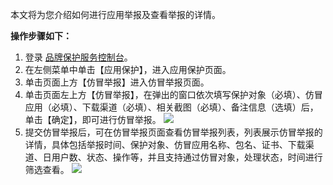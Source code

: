 本文将为您介绍如何进行应用举报及查看举报的详情。

**操作步骤如下：**
1. 登录 [品牌保护服务控制台](https://console.cloud.tencent.com/bps)。
2. 在左侧菜单中单击【应用保护】，进入应用保护页面。
3. 单击页面上方【仿冒举报】进入仿冒举报页面。
4. 单击页面左上方【仿冒举报】，在弹出的窗口依次填写保护对象（必填）、仿冒应用（必填）、下载渠道（必填）、相关截图（必填）、备注信息（选填）后，单击【确定】，即可进行仿冒举报。
![](https://main.qcloudimg.com/raw/53dd8fba74c3e333a2a6cd9b78ea278a.png)
5. 提交仿冒举报后，可在仿冒举报页面查看仿冒举报列表，列表展示仿冒举报的详情，具体包括举报时间、保护对象、仿冒应用名称、包名、证书、下载渠道、日用户数、状态、操作等，并且支持通过仿冒对象，处理状态，时间进行筛选查看。
![](https://main.qcloudimg.com/raw/8008c3ec088b7021f5ef1f88243e0c8d.png)
